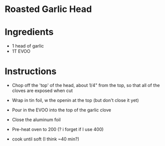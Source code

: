 # Roasted Garlic Head

# Ingredients

- 1 head of garlic
- 1T EVOO

# Instructions

- Chop off the 'top' of the head, about 1/4" from the top, so that all of the cloves are exposed when cut
- Wrap in tin foil, w the openin at the top (but don't close it yet)
- Pour in the EVOO into the top of the garlic clove
- Close the aluminum foil

- Pre-heat oven to 200 (? i forget if I use 400)
- cook until soft (I think ~40 min?)